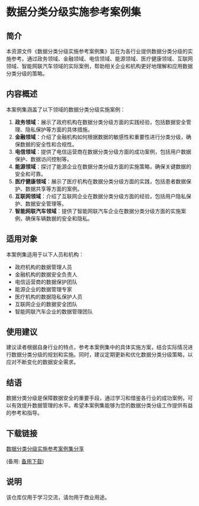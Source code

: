# 数据分类分级实施参考案例集

## 简介
本资源文件《数据分类分级实施参考案例集》旨在为各行业提供数据分类分级的实施参考。通过政务领域、金融领域、电信领域、能源领域、医疗健康领域、互联网领域、智能网联汽车领域的实际案例，帮助相关企业和机构更好地理解和应用数据分类分级的策略。

## 内容概述
本案例集涵盖了以下领域的数据分类分级实施案例：

1. **政务领域**：展示了政府机构在数据分类分级方面的实践经验，包括数据安全管理、隐私保护等方面的具体措施。
2. **金融领域**：介绍了金融机构如何根据数据的敏感性和重要性进行分类分级，确保数据的安全性和合规性。
3. **电信领域**：提供了电信运营商在数据分类分级方面的成功案例，包括用户数据保护、数据访问控制等。
4. **能源领域**：探讨了能源企业在数据分类分级方面的实施策略，确保关键数据的安全和可靠。
5. **医疗健康领域**：展示了医疗机构在数据分类分级方面的实践，包括患者数据保护、数据共享等方面的案例。
6. **互联网领域**：介绍了互联网企业在数据分类分级方面的经验，包括用户隐私保护、数据安全管理等。
7. **智能网联汽车领域**：提供了智能网联汽车企业在数据分类分级方面的实施案例，确保车辆数据的安全和隐私。

## 适用对象
本案例集适用于以下人员和机构：
- 政府机构的数据管理人员
- 金融机构的数据安全负责人
- 电信运营商的数据保护团队
- 能源企业的数据管理专家
- 医疗机构的数据隐私保护人员
- 互联网企业的数据安全团队
- 智能网联汽车企业的数据管理团队

## 使用建议
建议读者根据自身行业的特点，参考本案例集中的具体实施方案，结合实际情况进行数据分类分级的规划和实施。同时，建议定期更新和优化数据分类分级策略，以应对不断变化的数据安全需求。

## 结语
数据分类分级是保障数据安全的重要手段，通过学习和借鉴各行业的成功案例，可以有效提升数据管理的水平。希望本案例集能够为您的数据分类分级工作提供有益的参考和指导。

## 下载链接
[数据分类分级实施参考案例集分享](https://pan.quark.cn/s/00905e736f5b) 

(备用: [备用下载](https://pan.baidu.com/s/1jvIXp_7xdA5Uw8ka_CjTLQ?pwd=1234))

## 说明

该仓库仅用于学习交流，请勿用于商业用途。
